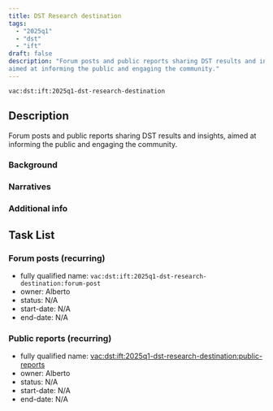 ```yaml
---
title: DST Research destination
tags:
  - "2025q1"
  - "dst"
  - "ift"
draft: false
description: "Forum posts and public reports sharing DST results and insights,
aimed at informing the public and engaging the community."
---
```


`vac:dst:ift:2025q1-dst-research-destination`


## Description
Forum posts and public reports sharing DST results and insights,
aimed at informing the public and engaging the community.

### Background

### Narratives

### Additional info

## Task List

### Forum posts (recurring)
* fully qualified name: `vac:dst:ift:2025q1-dst-research-destination:forum-post`
* owner: Alberto
* status: N/A
* start-date: N/A
* end-date: N/A

### Public reports (recurring)
* fully qualified name: <vac:dst:ift:2025q1-dst-research-destination:public-reports>
* owner: Alberto
* status: N/A
* start-date: N/A
* end-date: N/A


